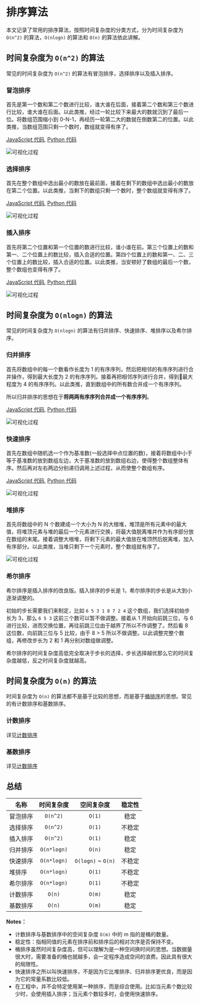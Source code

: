 # 排序算法

本文记录了常用的排序算法，按照时间复杂度的分类方式，分为时间复杂度为 `O(n^2)` 的算法，`O(nlogn)` 的算法和 `O(n)` 的算法依此讲解。

## 时间复杂度为 `O(n^2)` 的算法

常见的时间复杂度为 `O(n^2)` 的算法有冒泡排序，选择排序以及插入排序。

### 冒泡排序

首先是第一个数和第二个数进行比较，谁大谁在后面，接着第二个数和第三个数进行比较，谁大谁在后面。以此类推，经过一轮比较下来最大的数就沉到了最后一位。将数组范围缩小到 0-N-1，再经历一轮第二大的数就在倒数第二的位置。以此类推，当数组范围只剩一个数时，数组就变得有序了。

[JavaScript 代码](https://github.com/Kexin-Li/LintCode/blob/master/JavaScript/sort/BubbleSort.js), [Python 代码](https://github.com/Kexin-Li/LintCode/blob/master/Python/sort/BubbleSort.py)

![可视化过程](https://upload.wikimedia.org/wikipedia/commons/c/c8/Bubble-sort-example-300px.gif)

### 选择排序

首先在整个数组中选出最小的数放在最前面，接着在剩下的数组中选出最小的数放在第二个位置。以此类推，当剩下的数组只剩一个数时，整个数组就变得有序了。

[JavaScript 代码](https://github.com/Kexin-Li/LintCode/blob/master/JavaScript/sort/SelectSort.js), [Python 代码](https://github.com/Kexin-Li/LintCode/blob/master/Python/sort/SelectSort.py)

![可视化过程](https://upload.wikimedia.org/wikipedia/commons/9/94/Selection-Sort-Animation.gif)

### 插入排序

首先将第二个位置和第一个位置的数进行比较，谁小谁在前。第三个位置上的数和第一、二个位置上的数比较，插入合适的位置。第四个位置上的数和第一、二、三个位置上的数比较，插入合适的位置。以此类推，当安顿好了数组的最后一个数，整个数组也变得有序了。

[JavaScript 代码](https://github.com/Kexin-Li/LintCode/blob/master/JavaScript/sort/InsertSort.js), [Python 代码](https://github.com/Kexin-Li/LintCode/blob/master/Python/sort/InsertSort.py)

![可视化过程](https://upload.wikimedia.org/wikipedia/commons/0/0f/Insertion-sort-example-300px.gif)

## 时间复杂度为 `O(nlogn)` 的算法

常见的时间复杂度为 `O(nlogn)` 的算法有归并排序、快速排序、堆排序以及希尔排序。

### 归并排序

首先将数组中的每一个数看作长度为 1 的有序序列，然后把相邻的有序序列进行合并操作，得到最大长度为 2 的有序序列。接着再把相邻序列进行合并，得到最大程度为 4 的有序序列。以此类推，直到数组中的所有数合并成一个有序序列。

所以归并排序的思想在于**将两两有序序列合并成一个有序序列**。

[JavaScript 代码](https://github.com/Kexin-Li/LintCode/blob/master/JavaScript/sort/MergeSort.js), [Python 代码](https://github.com/Kexin-Li/LintCode/blob/master/Python/sort/MergeSort.py)

![可视化过程](https://upload.wikimedia.org/wikipedia/commons/c/cc/Merge-sort-example-300px.gif)

### 快速排序

首先在数组中随机选一个作为基准数(一般选择中点位置的数)，接着将数组中小于等于基准数的放到数组左边，大于基准数的放到数组右边，使得整个数组整体有序。然后再对左右两边分别递归调用上述过程，从而使整个数组有序。

[JavaScript 代码](https://github.com/Kexin-Li/LintCode/blob/master/JavaScript/sort/QuickSort.js), [Python 代码](https://github.com/Kexin-Li/LintCode/blob/master/Python/sort/QuickSort.py)

![可视化过程](https://upload.wikimedia.org/wikipedia/commons/6/6a/Sorting_quicksort_anim.gif)

### 堆排序

首先将数组中的 N 个数建成一个大小为 N 的大根堆，堆顶是所有元素中的最大值，将堆顶元素与堆的最后一个元素进行交换，将最大值脱离堆并作为有序部分放在数组的末尾。接着调整大根堆，将剩下元素的最大值放在堆顶然后脱离堆，加入有序部分。以此类推，当堆只剩下一个元素时，整个数组就有序了。

![可视化过程](https://upload.wikimedia.org/wikipedia/commons/4/4d/Heapsort-example.gif)

### 希尔排序

希尔排序是插入排序的改良版。插入排序的步长是 1，希尔排序的步长是从大到小逐渐调整的。

初始的步长需要我们来制定，比如 `6 5 3 1 8 7 2 4` 这个数组，我们选择初始步长为 3，那么 `6 5 3` 这前三个数可以暂不做调整。接着从 1 开始向前跳三位，与 6 进行比较，进而交换位置，再往前跳三位由于越界了所以不作调整了。然后看 8 这位数，向前跳三位与 5 比较，由于 8 > 5 所以不做调整。以此调整完整个数组，再修改步长为 2 和 1 再分别对数组做调整。

希尔排序的时间复杂度高低完全取决于步长的选择，步长选择越优那么它的时间复杂度越低，反之时间复杂度就越高。

## 时间复杂度为 `O(n)` 的算法

时间复杂度为 `O(n)` 的算法都不是基于比较的思想，而是基于[桶排序](https://zh.wikipedia.org/zh-hant/%E6%A1%B6%E6%8E%92%E5%BA%8F)的思想。常见的有计数排序和基数排序。

### 计数排序

详见[计数排序](https://zh.wikipedia.org/wiki/%E8%AE%A1%E6%95%B0%E6%8E%92%E5%BA%8F)

### 基数排序

详见[计数排序](https://zh.wikipedia.org/zh-hant/%E5%9F%BA%E6%95%B0%E6%8E%92%E5%BA%8F)

## 总结

| 名称 | 时间复杂度 | 空间复杂度 | 稳定性 |
| --- | :---: | :---: | :---: |
| 冒泡排序 | `O(n^2)` | `O(1)` | 稳定 |
| 选择排序 | `O(n^2)` | `O(1)` | 不稳定 |
| 插入排序 | `O(n^2)` | `O(1)`| 稳定 |
| 归并排序 | `O(n*logn)` | `O(n)`| 稳定 |
| 快速排序 | `O(n*logn)` | `O(logn)` ~ `O(n)` | 不稳定 |
| 堆排序 | `O(n*logn)` | `O(1)` | 不稳定 |
| 希尔排序 | `O(n*logn)` | `O(1)` | 不稳定 |
| 计数排序 | `O(n)` | `O(m)` | 稳定 |
| 基数排序 | `O(n)` | `O(m)` | 稳定 |

**Notes：**

- 计数排序与基数排序中的空间复杂度 `O(m)` 中的 m 指的是桶的数量。
- 稳定性：指相同值的元素在排序前和排序后的相对次序是否保持不变。
- 桶排序虽然时间复杂度高，但可以理解为是一种空间换时间的思想。当数据量很大时，需要准备的桶也就越多，会一定程序造成空间的浪费。因此具有很大的局限性。
- 快速排序之所以叫快速排序，不是因为它比堆排序、归并排序更优良，而是因为它的常量系数比较低。
- 在工程中，并不会特定使用某一种排序，而是综合使用。比如当元素个数比较少时，会使用插入排序；当元素个数较多时，会使用快速排序。
